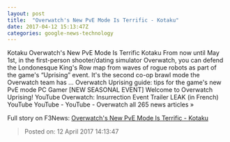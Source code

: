```yaml
---
layout: post
title:  "Overwatch's New PvE Mode Is Terrific - Kotaku"
date: 2017-04-12 15:13:47Z
categories: google-news-technology
---
```


Kotaku Overwatch's New PvE Mode Is Terrific Kotaku From now until May 1st, in the first-person shooter/dating simulator Overwatch, you can defend the Londonesque King's Row map from waves of rogue robots as part of the game's “Uprising” event. It's the second co-op brawl mode the Overwatch team has ... Overwatch Uprising guide: tips for the game's new PvE mode PC Gamer [NEW SEASONAL EVENT] Welcome to Overwatch Uprising! YouTube Overwatch: Insurrection Event Trailer LEAK (in French) YouTube YouTube - YouTube - Overwatch all 265 news articles »


Full story on F3News: [Overwatch's New PvE Mode Is Terrific - Kotaku](http://www.f3nws.com/n/VeEtxG)

> Posted on: 12 April 2017 14:13:47
